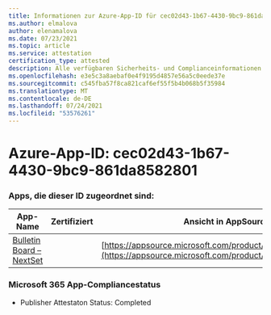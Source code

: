 ```yaml
---
title: Informationen zur Azure-App-ID für cec02d43-1b67-4430-9bc9-861da8582801
ms.author: elmalova
author: elenamalova
ms.date: 07/23/2021
ms.topic: article
ms.service: attestation
certification_type: attested
description: Alle verfügbaren Sicherheits- und Complianceinformationen für cec02d43-1b67-4430-9bc9-861da8582801.
ms.openlocfilehash: e3e5c3a8aebaf0e4f9195d4857e56a5c0eede37e
ms.sourcegitcommit: c545fba57f8ca821caf6ef55f5b4b068b5f35984
ms.translationtype: MT
ms.contentlocale: de-DE
ms.lasthandoff: 07/24/2021
ms.locfileid: "53576261"
---
```

# <a name="azure-app-id-cec02d43-1b67-4430-9bc9-861da8582801"></a>Azure-App-ID: cec02d43-1b67-4430-9bc9-861da8582801


### <a name="apps-associated-with-this-id"></a>Apps, die dieser ID zugeordnet sind:
| **App-Name** | **Zertifiziert** | **Ansicht in AppSource** |
|--------------|---------------|-----------------------|
| [Bulletin Board – NextSet](https://docs.microsoft.com/microsoft-365-app-certification/forward/WA200002122) |  | [https://appsource.microsoft.com/product/office/WA200002122](https://appsource.microsoft.com/product/office/WA200002122) |

### <a name="microsoft-365-app-compliance-status"></a>Microsoft 365 App-Compliancestatus
- Publisher Attestaton Status: Completed
